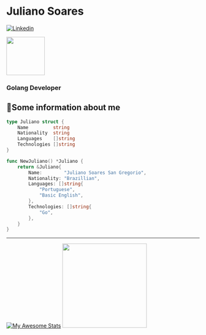 # Juliano Soares

[![Linkedin](https://img.shields.io/badge/-linkedin?style=for-the-badge&logo=linkedin&logoColor=white&label=Connect&labelColor=blue&color=blue&link=https%3A%2F%2Fwww.linkedin.com%2Fin%2Fjuliano-soares-35316b245%2F)](https://www.linkedin.com/in/juliano-soares-35316b245/)

<img src="https://i.redd.it/1ib45r99mmp61.gif" widht=100 height=100>

### Golang Developer

## 📝Some information about me

```go
type Juliano struct {
	Name         string
	Nationality  string
	Languages    []string
	Technologies []string
}

func NewJuliano() *Juliano {
	return &Juliano{
		Name:        "Juliano Soares San Gregorio",
		Nationality: "Brazillian",
		Languages: []string{
			"Portuguese",
			"Basic English",
		},
		Technologies: []string{
			"Go",
		},
	}
}
```

---

[![My Awesome Stats](https://awesome-github-stats.azurewebsites.net/user-stats/jusoaresg?cardType=level&theme=github-dark&preferLogin=false&Border=4D4D4D)](https://git.io/awesome-stats-card) 
<nobr>
 	<img src="https://images-wixmp-ed30a86b8c4ca887773594c2.wixmp.com/f/c3432bbb-368f-4683-8d15-1ef8ad7b2795/dfkagz3-27636c88-19ea-4354-a5f1-dbc52c3ec4ef.gif?token=eyJ0eXAiOiJKV1QiLCJhbGciOiJIUzI1NiJ9.eyJzdWIiOiJ1cm46YXBwOjdlMGQxODg5ODIyNjQzNzNhNWYwZDQxNWVhMGQyNmUwIiwiaXNzIjoidXJuOmFwcDo3ZTBkMTg4OTgyMjY0MzczYTVmMGQ0MTVlYTBkMjZlMCIsIm9iaiI6W1t7InBhdGgiOiJcL2ZcL2MzNDMyYmJiLTM2OGYtNDY4My04ZDE1LTFlZjhhZDdiMjc5NVwvZGZrYWd6My0yNzYzNmM4OC0xOWVhLTQzNTQtYTVmMS1kYmM1MmMzZWM0ZWYuZ2lmIn1dXSwiYXVkIjpbInVybjpzZXJ2aWNlOmZpbGUuZG93bmxvYWQiXX0.9LgN2K8Kn6xs6gkIS9zTA5gefnLBKUGJUSQr7yVEmbM" widht=220 height=220>
</nobr>
